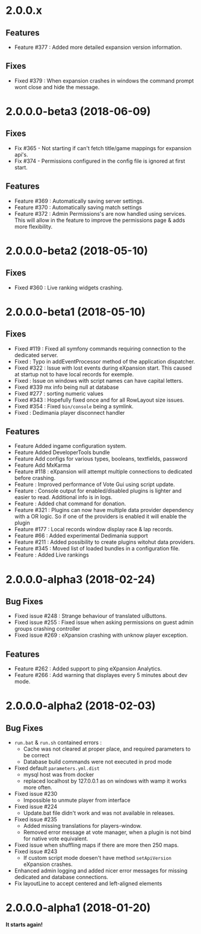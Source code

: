 # 2.0.0.x

## Features
* Feature #377 : Added more detailed expansion version information.

## Fixes
* Fixed #379 : When expansion crashes in windows the command prompt wont close and hide the message.

# 2.0.0.0-beta3 (2018-06-09)
## Fixes

* Fix #365 - Not starting if can't fetch title/game mappings for expansion api's.
* Fix #374 - Permissions configured in the config file is ignored at first start.

## Features
* Feature #369 : Automatically saving server settings.
* Feature #370 : Automatically saving match settings
* Feature #372 : Admin Permissions's are now handled using services. This will allow in the feature to improve the permissions page & adds more flexibility.

# 2.0.0.0-beta2 (2018-05-10)
## Fixes
* Fixed #360 : Live ranking widgets crashing.

# 2.0.0.0-beta1 (2018-05-10)
## Fixes
* Fixed #119 : Fixed all symfony commands requiring connection to the dedicated server. 
* Fixed : Typo in addEventProcessor method of the application dispatcher.
* Fixed #322 : Issue with lost events during eXpansion start. This caused at startup not to have local records for exemple.
* Fixed : Issue on windows with script names can have capital letters.
* Fixed #339 mx info being null at database
* Fixed #277 : sorting numeric values
* Fixed #343 : Hopefully fixed once and for all RowLayout size issues.
* Fixed #354 : Fixed `bin/console` being a symlink.
* Fixed : Dedimania player disconnect handler 

## Features
* Feature Added ingame configuration system. 
* Feature Added DeveloperTools bundle
* Feature Add configs for various types, booleans, textfields, password
* Feature Add MxKarma 
* Feature #118 : eXpansion will attempt multiple connections to dedicated before crashing. 
* Feature : Improved performance of Vote Gui using script update.
* Feature : Console output for enabled/disabled plugins is lighter and easier to read. Additional info is in logs.
* Feature : Added chat command for donation.
* Feature #321 : Plugins can now have multiple data provider dependency with a OR logic. So if one of the providers is enabled it will enable the plugin
* Feature #177 : Local records window display race & lap records. 
* Feature #66 : Added experimental Dedimania support
* Feature #211 : Added possibility to create plugins witohut data providers.
* Feature #345 : Moved list of loaded bundles in a configuration file.
* Feature : Added Live rankings

# 2.0.0.0-alpha3 (2018-02-24)
## Bug Fixes

* Fixed issue #248 : Strange behaviour of translated uiButtons.
* Fixed issue #255 : Fixed issue when asking permissions on guest admin groups crashing controller
* Fixed issue #269 : eXpansion crashing with unknow player exception.

## Features 

* Feature #262 : Added support to ping eXpansion Analytics.
* Feature #266 : Add warning that displayes every 5 minutes about dev mode.

# 2.0.0.0-alpha2 (2018-02-03)

## Bug Fixes

* `run.bat` & `run.sh` contained errors : 
  * Cache was not cleared at proper place, and required parameters to be correct
  * Database build commands were not executed in prod mode
* Fixed default `parameters.yml.dist`
  * mysql host was from docker
  * replaced localhost by 127.0.0.1 as on windows with wamp it works more often.
* Fixed issue #230 
    * Impossible to unmute player from interface
* Fixed issue #224 
    * Update.bat file didn't work and was not available in releases.
* Fixed issue #235
    * Added missing translations for players-window.
    * Removed error message at vote manager, when a plugin is not bind for native vote equivalent.
* Fixed issue when shuffling maps if there are more then 250 maps. 
* Fixed issue #243
    * If custom script mode doesen't have method `setApiVersion` eXpansion crashes.
* Enhanced admin logging and added nicer error messages for missing dedicated and database connections.
* Fix layoutLine to accept centered and left-aligned elements

# 2.0.0.0-alpha1 (2018-01-20)

**It starts again!**

